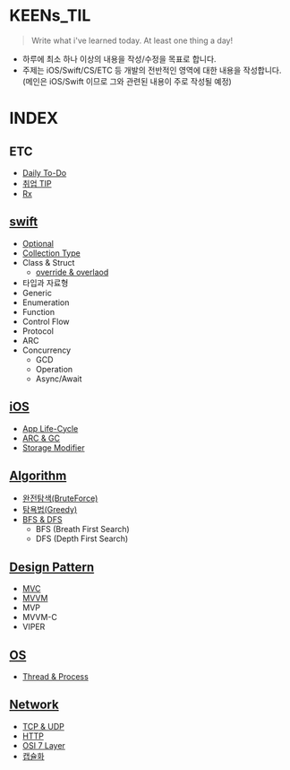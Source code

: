 # KEENs_TIL

> Write what i've learned today. At least one thing a day!
- 하루에 최소 하나 이상의 내용을 작성/수정을 목표로 합니다.
- 주제는 iOS/Swift/CS/ETC 등 개발의 전반적인 영역에 대한 내용을 작성합니다.  
 (메인은 iOS/Swift 이므로 그와 관련된 내용이 주로 작성될 예정)

# INDEX
## ETC
- [Daily To-Do](Todo)
- [취업 TIP](Tip)
- [Rx](https://github.com/keenkim1202/RxSwift_Practice)


## [swift](Swift)
- [Optional](Swift/Optional.md)
- [Collection Type](Swift/Collection_Type.md)
- Class & Struct
  - [override & overlaod](Swift/Override&Overload.md)
- 타입과 자료형
- Generic
- Enumeration
- Function
- Control Flow
- Protocol
- ARC
- Concurrency
  - GCD
  - Operation
  - Async/Await


## [iOS](iOS)
- [App Life-Cycle](iOS/appLifeCycle.md)
- [ARC & GC](iOS/ARC_vs_GC.md)
- [Storage Modifier](iOS/Storage_Modifier.md)


## [Algorithm](CS/알고리즘)
- [완전탐색(BruteForce)](CS/알고리즘/완전탐색.md)
- [탐욕법(Greedy)](CS/알고리즘/탐욕법(Greedy).md)
- [BFS  & DFS](CS/알고리즘/DFS&BFS.swift)
  - BFS (Breath First Search)
  - DFS (Depth First Search)


## [Design Pattern](CS/디자인패턴)
- [MVC](CS/디자인패턴/MVC.md)
- [MVVM](CS/디자인패턴/MVVM.md)
- MVP
- MVVM-C
- VIPER


## [OS](CS/운영체제)
- [Thread & Process](CS/운영체제/Thread&Process.md)


## [Network](CS/네트워크)
- [TCP & UDP](CS/네트워크/TCP&UDP.md)
- [HTTP](CS/네트워크/HTTP.md)
- [OSI 7 Layer](CS/네트워크/OSI_7_Layer.md)
- [캡슐화](CS/네트워크/캡슐화&역캡슐화.md)

